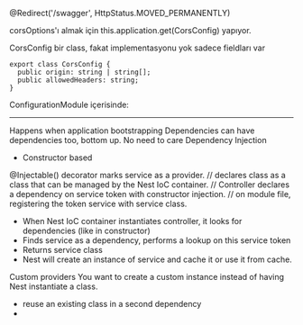 @Redirect('/swagger', HttpStatus.MOVED_PERMANENTLY)

corsOptions'ı almak için this.application.get<CorsConfig>(CorsConfig) yapıyor.

CorsConfig bir class, fakat implementasyonu yok sadece fieldları var
```
export class CorsConfig {  
  public origin: string | string[];  
  public allowedHeaders: string;  
}
```

ConfigurationModule içerisinde:







------ 
Happens when application bootstrapping
Dependencies can have dependencies too, bottom up. No need to care
Dependency Injection
- Constructor based

@Injectable() decorator marks service as a provider.
// declares class as a class that can be managed by the Nest IoC container.
// Controller declares a dependency on service token with constructor injection.
// on module file, registering the token service with service class.

- When Nest IoC container instantiates controller, it looks for dependencies (like in constructor)
- Finds service as a dependency, performs a lookup on this service token
- Returns service class 
- Nest will create an instance of service and cache it or use it from cache.



Custom providers
You want to create a custom instance instead of having Nest instantiate a class.
- reuse an existing class in a second dependency
- 